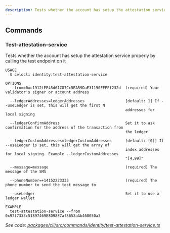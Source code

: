 ```yaml
---
description: Tests whether the account has setup the attestation service properly by calling the test endpoint on it
---
```


## Commands

### Test-attestation-service

Tests whether the account has setup the attestation service properly by calling the test endpoint on it

```
USAGE
  $ celocli identity:test-attestation-service

OPTIONS
  --from=0xc1912fEE45d61C87Cc5EA59DaE31190FFFFf232d  (required) Your validator's signer or account address

  --ledgerAddresses=ledgerAddresses                  [default: 1] If --useLedger is set, this will get the first N
                                                     addresses for local signing

  --ledgerConfirmAddress                             Set it to ask confirmation for the address of the transaction from
                                                     the ledger

  --ledgerCustomAddresses=ledgerCustomAddresses      [default: [0]] If --useLedger is set, this will get the array of
                                                     index addresses for local signing. Example --ledgerCustomAddresses
                                                     "[4,99]"

  --message=message                                  (required) The message of the SMS

  --phoneNumber=+14152223333                         (required) The phone number to send the test message to

  --useLedger                                        Set it to use a ledger wallet

EXAMPLE
  test-attestation-service --from 0x97f7333c51897469E8D98E7af8653aAb468050a3
```

_See code: [packages/cli/src/commands/identity/test-attestation-service.ts](https://github.com/celo-org/celo-monorepo/tree/master/packages/cli/src/commands/identity/test-attestation-service.ts)_
